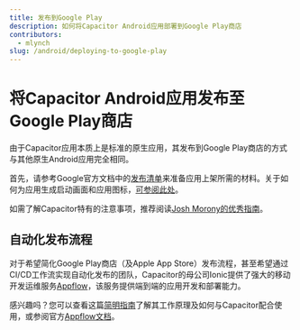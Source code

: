```yaml
---
title: 发布到Google Play
description: 如何将Capacitor Android应用部署到Google Play商店
contributors:
  - mlynch
slug: /android/deploying-to-google-play
---
```


# 将Capacitor Android应用发布至Google Play商店

由于Capacitor应用本质上是标准的原生应用，其发布到Google Play商店的方式与其他原生Android应用完全相同。

首先，请参考Google官方文档中的[发布清单](https://developer.android.com/distribute/best-practices/launch/launch-checklist)来准备应用上架所需的材料。关于如何为应用生成启动画面和应用图标，[可参阅此处](/main/guides/splash-screens-and-icons.md)。

如需了解Capacitor特有的注意事项，推荐阅读[Josh Morony的优秀指南](https://www.joshmorony.com/deploying-capacitor-applications-to-android-development-distribution/)。

## 自动化发布流程

对于希望简化Google Play商店（及Apple App Store）发布流程，甚至希望通过CI/CD工作流实现自动化发布的团队，Capacitor的母公司Ionic提供了强大的移动开发运维服务[Appflow](https://useappflow.com/)，该服务提供端到端的应用开发和部署能力。

感兴趣吗？您可以查看这篇[简明指南](/main/guides/deploying-updates.md)了解其工作原理及如何与Capacitor配合使用，或参阅官方[Appflow文档](https://ionicframework.com/docs/appflow/)。